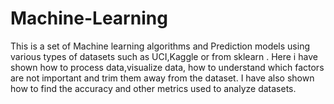 # Machine-Learning
This is a set of Machine learning algorithms and Prediction models using various types of datasets such as UCI,Kaggle or from sklearn .
Here i have shown how to process data,visualize data, how to understand which factors are not important and trim them away from the dataset.
I have also shown how to find the accuracy and other metrics used to analyze datasets.
